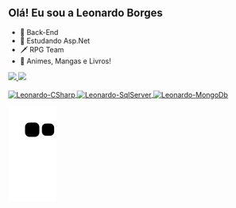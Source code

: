 ## Olá! Eu sou a Leonardo Borges

- 🔭 Back-End
- 🌱 Estudando Asp.Net 
- 🗡️ RPG Team
- 📖 Animes, Mangas e Livros!

<a href="https://beacons.ai/LeonardoSBorges">
  <img height="180em" src="https://github-readme-stats.vercel.app/api?username=LeonardoSBorges&show_icons=true&theme=tokyonight&include_all_commits=true&count_private=true"/>
  <img height="180em" src="https://github-readme-stats.vercel.app/api/top-langs/?username=LeonardoSBorges&layout=compact&langs_count=16&theme=tokyonight"/>
</div>
  
<div style="display: inline_block"><br>
  <img align="center" alt="Leonardo-CSharp" height="30" width="40" src="https://cdn.jsdelivr.net/gh/devicons/devicon/icons/csharp/csharp-original.svg">
   <img align="center" alt="Leonardo-SqlServer" height="30" width="40" src="https://cdn.jsdelivr.net/gh/devicons/devicon/icons/microsoftsqlserver/microsoftsqlserver-plain.svg">
  <img align="center" alt="Leonardo-MongoDb" height="30" width="40" src="https://cdn.jsdelivr.net/gh/devicons/devicon/icons/mongodb/mongodb-original-wordmark.svg">
</div>

![Snake animation](https://github.com/LeonardoSBorges/LeonardoSBorges/blob/output/github-contribution-grid-snake.svg)
